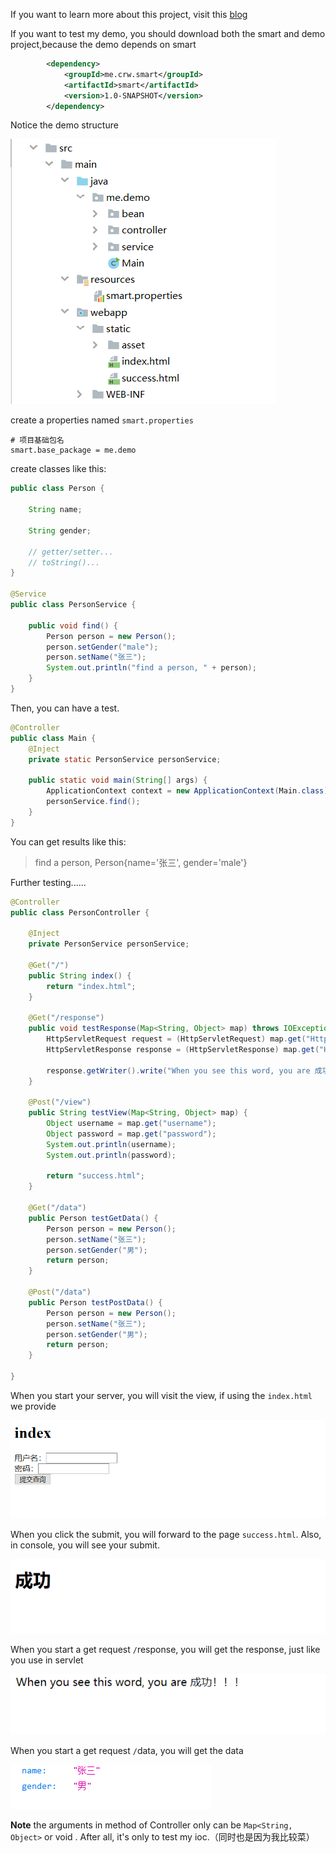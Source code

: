 If you want to learn more about this project, visit this [blog](http://blog.crwenassert.me/archives/1584803446360)

If you want to test my demo, you should download both the smart and demo project,because the demo depends on smart

```xml
        <dependency>
            <groupId>me.crw.smart</groupId>
            <artifactId>smart</artifactId>
            <version>1.0-SNAPSHOT</version>
        </dependency>
```



Notice the demo structure

![img](./asset/structure.png)



create  a properties named `smart.properties`

```pr
# 项目基础包名
smart.base_package = me.demo
```



create classes like this: 

```java
public class Person {

    String name;

    String gender;
	
    // getter/setter...
    // toString()...
}

@Service
public class PersonService {

    public void find() {
        Person person = new Person();
        person.setGender("male");
        person.setName("张三");
        System.out.println("find a person, " + person);
    }
}
```



Then, you can have a test.

```java
@Controller
public class Main {
    @Inject
    private static PersonService personService;

    public static void main(String[] args) {
        ApplicationContext context = new ApplicationContext(Main.class);
        personService.find();
    }
}
```

You can get results like this: 

> find a person, Person{name='张三', gender='male'}



Further testing......



```java
@Controller
public class PersonController {

    @Inject
    private PersonService personService;

    @Get("/")
    public String index() {
        return "index.html";
    }

    @Get("/response")
    public void testResponse(Map<String, Object> map) throws IOException {
        HttpServletRequest request = (HttpServletRequest) map.get("HttpServletRequest");
        HttpServletResponse response = (HttpServletResponse) map.get("HttpServletResponse");

        response.getWriter().write("When you see this word, you are 成功！！！");
    }

    @Post("/view")
    public String testView(Map<String, Object> map) {
        Object username = map.get("username");
        Object password = map.get("password");
        System.out.println(username);
        System.out.println(password);

        return "success.html";
    }

    @Get("/data")
    public Person testGetData() {
        Person person = new Person();
        person.setName("张三");
        person.setGender("男");
        return person;
    }

    @Post("/data")
    public Person testPostData() {
        Person person = new Person();
        person.setName("张三");
        person.setGender("男");
        return person;
    }

}

```



When you start your server, you will visit the view, if using the `index.html` we provide

![img](./asset/index.png)

When you click the submit, you will forward to the page `success.html`. Also, in console, you will see your submit.

![img](./asset/success.png)



When you start a get request `/`response, you will get the response, just like you use in servlet

![img](./asset/response.png)

When you start a get request `/`data, you will get the data

![img](./asset/data.png)





**Note** the arguments in method of Controller only can be `Map<String, Object>` or void . After all, it's only to test my ioc.（同时也是因为我比较菜）